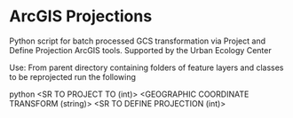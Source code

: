 # ArcGIS Projections
Python script for batch processed GCS transformation via Project and Define Projection ArcGIS tools.
Supported by the Urban Ecology Center

Use:
From parent directory containing folders of feature layers and classes to be reprojected run the following

python <PATH TO batch_project.py> <SR TO PROJECT TO (int)> <GEOGRAPHIC COORDINATE TRANSFORM (string)> <SR TO DEFINE PROJECTION (int)>
